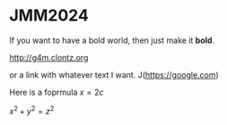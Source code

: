 # JMM2024

If you want to have a bold world, then just make it **bold**.

<http://g4m.clontz.org>

or a link with whatever text I want. J(https://google.com)

Here is a foprmula $x = 2c$

$x^2+y^2=z^2$




